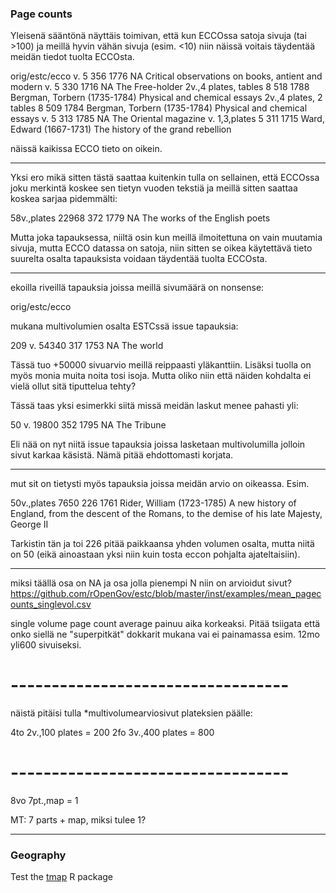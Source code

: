 ### Page counts

Yleisenä sääntönä näyttäis toimivan, että kun ECCOssa satoja sivuja
(tai >100) ja meillä hyvin vähän sivuja (esim. <10) niin näissä
voitais täydentää meidän tiedot tuolta ECCOsta.

orig/estc/ecco
v. 	5 	356 	1776 	NA 	Critical observations on books, antient and modern
v. 	5 	330 	1716 	NA 	The Free-holder
2v.,4 plates, tables 	8 	518 	1788 	Bergman, Torbern (1735-1784) 	Physical and chemical essays
2v.,4 plates, 2 tables 	8 	509 	1784 	Bergman, Torbern (1735-1784) 	Physical and chemical essays
v. 	5 	313 	1785 	NA 	The Oriental magazine
v. 1,3,plates 	5 	311 	1715 	Ward, Edward (1667-1731) 	The history of the grand rebellion

näissä kaikissa ECCO tieto on oikein.

-------------------------

Yksi ero mikä sitten tästä saattaa kuitenkin tulla on sellainen, että ECCOssa joku merkintä koskee sen tietyn vuoden tekstiä ja meillä sitten saattaa koskea sarjaa pidemmälti:

58v.,plates 	22968 	372 	1779 	NA 	The works of the English poets

Mutta joka tapauksessa, niiltä osin kun meillä ilmoitettuna on vain muutamia sivuja, mutta ECCO datassa on satoja, niin sitten se oikea käytettävä tieto suurelta osalta tapauksista voidaan täydentää tuolta ECCOsta.

-------------------------

ekoilla riveillä tapauksia joissa meillä sivumäärä on nonsense:

orig/estc/ecco

mukana multivolumien osalta ESTCssä issue tapauksia:

209 v. 	54340 	317 	1753 	NA 	The world 	

Tässä tuo +50000 sivuarvio meillä reippaasti yläkanttiin. Lisäksi
tuolla on myös monia muita noita tosi isoja. Mutta oliko niin että
näiden kohdalta ei vielä ollut sitä tiputtelua tehty?

Tässä taas yksi esimerkki siitä missä meidän laskut menee pahasti yli:

50 v. 	19800 	352 	1795 	NA 	The Tribune 	

Eli nää on nyt niitä issue tapauksia joissa lasketaan multivolumilla
jolloin sivut karkaa käsistä. Nämä pitää ehdottomasti korjata.

------------------------------------------

mut sit on tietysti myös tapauksia joissa meidän arvio on oikeassa. Esim.

50v.,plates 	7650 	226 	1761 	Rider, William (1723-1785) 	A new history of England, from the descent of the Romans, to the demise of his late Majesty, George II

Tarkistin tän ja toi 226 pitää paikkaansa yhden volumen osalta, mutta niitä on 50 (eikä ainoastaan yksi niin kuin tosta eccon pohjalta ajateltaisiin).

-------------------------------------

miksi täällä osa on NA ja osa jolla pienempi N niin on arvioidut sivut?
https://github.com/rOpenGov/estc/blob/master/inst/examples/mean_pagecounts_singlevol.csv

single volume page count average painuu aika korkeaksi. Pitää tsiigata
että onko siellä ne "superpitkät" dokkarit mukana vai ei painamassa
esim. 12mo yli600 sivuiseksi.

# ----------------------------------

näistä pitäisi tulla *multivolumearviosivut plateksien päälle:

4to      2v.,100 plates            = 200
2fo      3v.,400 plates =         800

# ----------------------------------

8vo      7pt.,map =      1         

MT: 7 parts + map, miksi tulee 1?

---------------------



### Geography

Test the [tmap](https://cran.r-project.org/web/packages/tmap/vignettes/tmap-nutshell.html) R package



 

 



